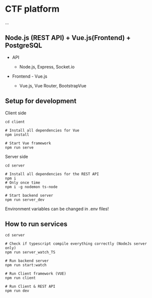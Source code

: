 # CTF platform
...
## Node.js (REST API) + Vue.js(Frontend) + PostgreSQL

- API
    - Node.js, Express, Socket.io

- Frontend - Vue.js
    - Vue.js, Vue Router, BootstrapVue

## Setup for development
Client side
```
cd client

# Install all dependencies for Vue
npm install

# Start Vue framework
npm run serve
```

Server side
```
cd server

# Install all dependencies for the REST API
npm i
# Only once time
npm i -g nodemon ts-node 

# Start backend server
npm run server_dev
```
Environment variables can be changed in .env files!


## How to run services
```
cd server

# Check if typescript compile everything correctly (NodeJs server only)
npm run server_watch_TS

# Run backend server
npm run start:watch

# Run Client framework (VUE)
npm run client

# Run Client & REST API
npm run dev
```
